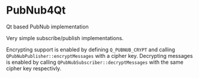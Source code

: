 PubNub4Qt
=========

Qt based PubNub implementation


Very simple subscribe/publish implementations. 

Encrypting support is enabled by defining ```Q_PUBNUB_CRYPT``` and calling ```QPubNubPublisher::encryptMessages``` with a cipher key.
Decrypting messages is enabled by calling ```QPubNubSubscriber::decryptMessages``` with the same cipher key respectivly.

